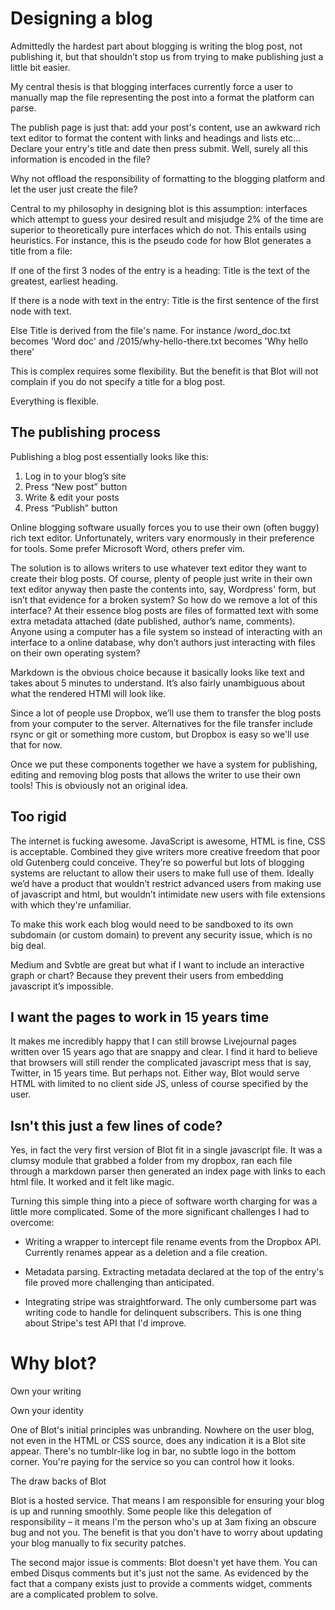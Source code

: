 # Designing a blog

Admittedly the hardest part about blogging is writing the blog post, not publishing it, but that shouldn’t stop us from trying to make publishing just a little bit easier.

My central thesis is that blogging interfaces currently force a user to manually map the file representing the post into a format the platform can parse.

The publish page is just that: add your post's content, use an awkward rich text editor to format the content with links and headings and lists etc... Declare your entry's title and date then press submit. Well, surely all this information is encoded in the file?

Why not offload the responsibility of formatting to the blogging platform and let the user just create the file?

Central to my philosophy in designing blot is this assumption:
interfaces which attempt to guess your desired result and misjudge 2% of the time are superior to theoretically pure interfaces which do not. This entails using heuristics. For instance, this is the pseudo code for how Blot generates a title from a file:

If one of the first 3 nodes of the entry is a heading:
  Title is the text of the greatest, earliest heading.

If there is a node with text in the entry:
  Title is the first sentence of the first node with text.

Else
  Title is derived from the file's name. For instance
  /word_doc.txt becomes 'Word doc' and /2015/why-hello-there.txt  becomes 'Why hello there'

This is complex requires some flexibility. But the benefit is that Blot will not complain if you do not specify a title for a blog post.

Everything is flexible.

## The publishing process

Publishing a blog post essentially looks like this:

1. Log in to your blog’s site
2. Press “New post” button
3. Write & edit your posts
4. Press “Publish” button

Online blogging software usually forces you to use their own (often buggy) rich text editor. Unfortunately, writers vary enormously in their preference for tools. Some prefer Microsoft Word, others prefer vim.

The solution is to allows writers to use whatever text editor they want to create their blog posts. Of course, plenty of people just write in their own text editor anyway then paste the contents into, say, Wordpress' form, but isn’t that evidence for a broken system? So how do we remove a lot of this interface? At their essence blog posts are files of formatted text with some extra metadata attached (date published, author’s name, comments). Anyone using a computer has a file system so instead of interacting with an interface to a online database, why don’t authors just interacting with files on their own operating system?

Markdown is the obvious choice because it basically looks like text and takes about 5 minutes to understand. It’s also fairly unambiguous about what the rendered HTMl will look like.

Since a lot of people use Dropbox, we’ll use them to transfer the blog posts from your computer to the server. Alternatives for the file transfer include rsync or git or something more custom, but Dropbox is easy so we'll use that for now.

Once we put these components together we have a system for publishing, editing and removing blog posts that allows the writer to use their own tools! This is obviously not an original idea.

## Too rigid

The internet is fucking awesome. JavaScript is awesome, HTML is fine, CSS is acceptable. Combined they give writers more creative freedom that poor old Gutenberg could conceive. They’re so powerful but lots of blogging systems are reluctant to allow their users to make full use of them. Ideally we’d have a product that wouldn’t restrict advanced users from making use of javascript and html, but wouldn’t intimidate new users with file extensions with which they're unfamiliar.

To make this work each blog would need to be sandboxed to its own subdomain (or custom domain) to prevent any security issue, which is no big deal.

Medium and Svbtle are great but what if I want to include an interactive graph or chart? Because they prevent their users from embedding javascript it’s impossible.

## I want the pages to work in 15 years time

It makes me incredibly happy that I can still browse Livejournal pages written over 15 years ago that are snappy and clear. I find it hard to believe that browsers will still render the complicated javascript mess that is say, Twitter, in 15 years time. But perhaps not. Either way, Blot would serve HTML with limited to no client side JS, unless of course specified by the user.


## Isn't this just a few lines of code?

Yes, in fact the very first version of Blot fit in a single javascript file. It was a clumsy module that grabbed a folder from my dropbox, ran each file through a markdown parser then generated an index page with links to each html file. It worked and it felt like magic.

Turning this simple thing into a piece of software worth charging for was a little more complicated. Some of the more significant challenges I had to overcome:

- Writing a wrapper to intercept file rename events from the Dropbox API. Currently renames appear as a deletion and a file creation.

- Metadata parsing. Extracting metadata declared at the top of the entry's file proved more challenging than anticipated.

- Integrating stripe was straightforward. The only cumbersome part was writing code to handle for delinquent subscribers. This is one thing about Stripe's test API that I'd improve.

# Why blot?

Own your writing

Own your identity

One of Blot's initial principles was unbranding. Nowhere on the user blog, not even in the HTML or CSS source, does any indication it is a Blot site appear. There's no tumblr-like log in bar, no subtle logo in the bottom corner. You're paying for the service so you can control how it looks.

The draw backs of Blot

Blot is a hosted service. That means I am responsible for ensuring your blog is up and running smoothly. Some people like this delegation of responsibility – it means I'm the person who's up at 3am fixing an obscure bug and not you. The benefit is that you don't have to worry about updating your blog manually to fix security patches.

The second major issue is comments: Blot doesn't yet have them. You can embed Disqus comments but it's just not the same. As evidenced by the fact that a company exists just to provide a comments widget, comments are a complicated problem to solve.

